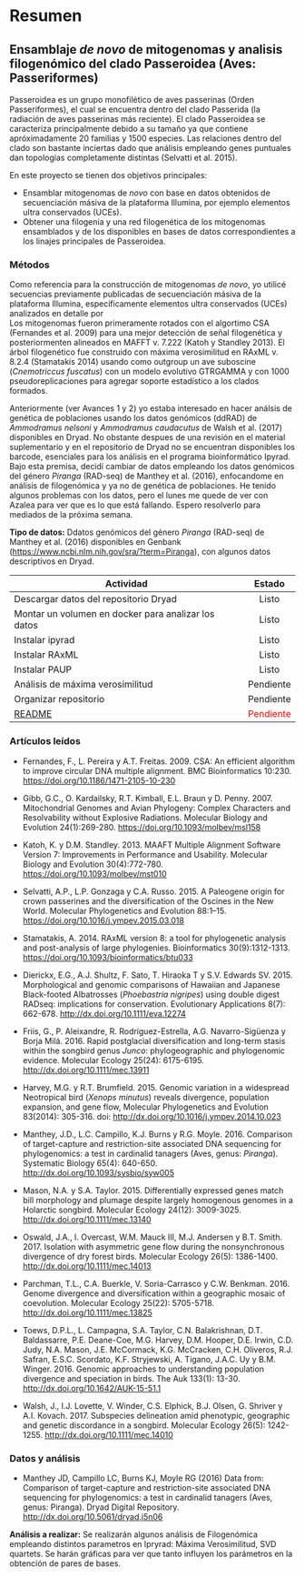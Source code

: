 # Resumen

## Ensamblaje *de novo* de mitogenomas y analisis filogenómico del clado Passeroidea (Aves: Passeriformes)
Passeroidea es un grupo monofilético de aves passerinas (Orden Passeriformes), el cual se encuentra dentro del clado Passerida (la radiación de aves passerinas más reciente). El clado Passeroidea se caracteriza principalmente debido a su tamaño ya que contiene apróximadamente 20 familias y 1500 especies. Las relaciones dentro del clado son bastante inciertas dado que análisis empleando genes puntuales dan topologías completamente distintas (Selvatti et al. 2015). 

En este proyecto se tienen dos objetivos principales:
   + Ensamblar mitogenomas de *novo* con base en datos obtenidos de secuenciación másiva de la plataforma Illumina, por 
     ejemplo elementos ultra conservados (UCEs).
   + Obtener una filogenia y una red filogenética de los mitogenomas ensamblados y de los disponibles en bases de datos 
     correspondientes a los linajes principales de Passeroidea.

### Métodos
Como referencia para la construcción de mitogenomas *de novo*, yo utilicé secuencias previamente publicadas de secuenciación másiva de la plataforma Illumina, específicamente elementos ultra conservados (UCEs) analizados en detalle por  
Los mitogenomas fueron primeramente rotados con el algortimo CSA (Fernandes et al. 2009) para una mejor detección de señal filogenética y posteriormenten alineados en MAFFT v. 7.222 (Katoh y Standley 2013).
El árbol filogenético fue construido con máxima verosimilitud en RAxML v. 8.2.4 (Stamatakis 2014) usando como outgroup un ave suboscine (*Cnemotriccus fuscatus*) con un modelo evolutivo GTRGAMMA y con 1000 pseudoreplicaciones para agregar soporte estadístico a los clados formados.

Anteriormente (ver Avances 1 y 2) yo estaba interesado en hacer análsis de genética de poblaciones usando los datos genómicos (ddRAD) de *Ammodramus nelsoni* y *Ammodramus caudacutus* de Walsh et al. (2017) disponibles en Dryad. No obstante despues de una revisión en el material suplementario y en el repositorio de Dryad no se encuentran disponibles los barcode, esenciales para los análisis en el programa bioinformático Ipyrad. Bajo esta premisa, decidí cambiar de datos empleando los datos genómicos del género *Piranga*  (RAD-seq) de Manthey et al. (2016), enfocandome en análisis de filogenómica y ya no de genética de poblaciones.
He tenido algunos problemas con los datos, pero el lunes me quede de ver con Azalea para ver que es lo que está fallando. Espero resolverlo para mediados de la próxima semana.

**Tipo de datos:** Ddatos genómicos del género *Piranga*  (RAD-seq) de Manthey et al. (2016) disponibles en Genbank (https://www.ncbi.nlm.nih.gov/sra/?term=Piranga), con algunos datos descriptivos en Dryad.

| Actividad     | Estado |
| ------------- |:-------------:|
| Descargar datos del repositorio Dryad     | Listo  |
| Montar un volumen en docker para analizar los datos     | Listo   | 
| Instalar ipyrad | Listo |   
| Instalar RAxML | Listo |  
| Instalar PAUP | Listo |
| Análisis de máxima verosimilitud | Pendiente |  
| Organizar repositorio | Pendiente |
|[README](https://github.com/Israelornis/ProyectoFinalBioinf2017-II/blob/master/README.md) | <span style="color:red"> Pendiente</span> |

### Artículos leídos

+ Fernandes, F., L. Pereira y A.T. Freitas. 2009. CSA: An efficient algorithm to improve circular DNA multiple alignment. BMC Bioinformatics 10:230.  https://doi.org/10.1186/1471-2105-10-230

+ Gibb, G.C., O. Kardailsky, R.T. Kimball, E.L. Braun y D. Penny. 2007. Mitochondrial Genomes and Avian Phylogeny: Complex Characters and Resolvability without Explosive Radiations. Molecular Biology and Evolution 24(1):269-280. https://doi.org/10.1093/molbev/msl158

+ Katoh, K. y D.M. Standley. 2013. MAAFT Multiple Alignment Software Version 7: Improvements in Performance and Usability. Molecular Biology and Evolution 30(4):772-780. https://doi.org/10.1093/molbev/mst010

+ Selvatti, A.P., L.P. Gonzaga y C.A. Russo. 2015. A Paleogene origin for crown passerines and the diversification of the Oscines in the New World. Molecular Phylogenetics and Evolution 88:1–15. https://doi.org/10.1016/j.ympev.2015.03.018

+ Stamatakis, A. 2014. RAxML version 8: a tool for phylogenetic analysis and post-analysis of large phylogenies. Bioinformatics 30(9):1312-1313. https://doi.org/10.1093/bioinformatics/btu033

+ Dierickx, E.G., A.J. Shultz, F. Sato, T. Hiraoka T y S.V. Edwards SV. 2015. Morphological and genomic comparisons of Hawaiian and Japanese Black-footed Albatrosses (*Phoebastria nigripes*) using double digest RADseq: implications for conservation. Evolutionary Applications 8(7): 662-678. http://dx.doi.org/10.1111/eva.12274

+ Friis, G., P. Aleixandre, R. Rodríguez-Estrella, A.G. Navarro-Sigüenza y Borja Milá. 2016. Rapid postglacial diversification and long-term stasis within the songbird genus *Junco*: phylogeographic and phylogenomic evidence. Molecular Ecology 25(24): 6175-6195. http://dx.doi.org/10.1111/mec.13911

+ Harvey, M.G. y R.T. Brumfield. 2015. Genomic variation in a widespread Neotropical bird (*Xenops minutus*) reveals divergence, population expansion, and gene flow, Molecular Phylogenetics and Evolution 83(2014): 305-316. doi: http://dx.doi.org/10.1016/j.ympev.2014.10.023

+ Manthey, J.D., L.C. Campillo, K.J. Burns y R.G. Moyle. 2016. Comparison of target-capture and restriction-site associated DNA sequencing for phylogenomics: a test in cardinalid tanagers (Aves, genus: *Piranga*). Systematic Biology 65(4): 640-650. http://dx.doi.org/10.1093/sysbio/syw005

+ Mason, N.A. y S.A. Taylor. 2015. Differentially expressed genes match bill morphology and plumage despite largely homogenous genomes in a Holarctic songbird. Molecular Ecology 24(12): 3009-3025. http://dx.doi.org/10.1111/mec.13140

+ Oswald, J.A., I. Overcast, W.M. Mauck III, M.J. Andersen y B.T. Smith. 2017. Isolation with asymmetric gene flow during the nonsynchronous divergence of dry forest birds. Molecular Ecology 26(5): 1386-1400. http://dx.doi.org/10.1111/mec.14013

+ Parchman, T.L., C.A. Buerkle, V. Soria-Carrasco y C.W. Benkman. 2016. Genome divergence and diversification within a geographic mosaic of coevolution. Molecular Ecology 25(22): 5705-5718. http://dx.doi.org/10.1111/mec.13825

+ Toews, D.P.L., L. Campagna, S.A. Taylor, C.N. Balakrishnan, D.T. Baldassarre, P.E. Deane-Coe, M.G. Harvey, D.M. Hooper, D.E. Irwin, C.D. Judy, N.A. Mason, J.E. McCormack, K.G. McCracken, C.H. Oliveros, R.J. Safran, E.S.C. Scordato, K.F. Stryjewski, A. Tigano, J.A.C. Uy y B.M. Winger. 2016. Genomic approaches to understanding population divergence and speciation in birds. The Auk 133(1): 13-30. http://dx.doi.org/10.1642/AUK-15-51.1

+ Walsh, J., I.J. Lovette, V. Winder, C.S. Elphick, B.J. Olsen, G. Shriver y A.I. Kovach. 2017. Subspecies delineation amid phenotypic, geographic and genetic discordance in a songbird. Molecular Ecology 26(5): 1242-1255. http://dx.doi.org/10.1111/mec.14010


### Datos y análisis
+ Manthey JD, Campillo LC, Burns KJ, Moyle RG (2016) Data from: Comparison of target-capture and restriction-site associated DNA sequencing for phylogenomics: a test in cardinalid tanagers (Aves, genus: Piranga). Dryad Digital Repository. http://dx.doi.org/10.5061/dryad.j5n06

**Análisis a realizar:** Se realizarán algunos análisis de Filogenómica empleando distintos parametros en Ipryrad: Máxima Verosimilitud, SVD quartets. Se harán gráficas para ver que tanto influyen los parámetros en la obtención de pares de bases.
